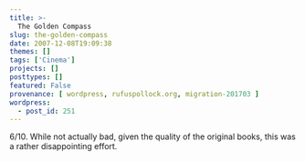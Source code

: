 ```yaml
---
title: >-
  The Golden Compass
slug: the-golden-compass
date: 2007-12-08T19:09:38
themes: []
tags: ['Cinema']
projects: []
posttypes: []
featured: False
provenance: [ wordpress, rufuspollock.org, migration-201703 ]
wordpress:
  - post_id: 251
---
```


6/10. While not actually bad, given the quality of the original books, this was a rather disappointing effort.

